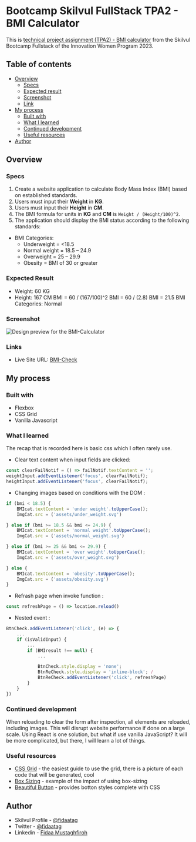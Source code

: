 # Bootcamp Skilvul FullStack TPA2 - BMI Calculator

This is [technical project assignment (TPA2) - BMI calculator](https://github.com/impactbyte/full-stack-web-assignments/tree/master/TPA-002) from the Skilvul Bootcamp Fullstack of the Innovation Women Program 2023.

## Table of contents

- [Overview](#overview)
  - [Specs](#specs)
  - [Expected result](#expected-result)
  - [Screenshot](#screenshot)
  - [Link](#links)
- [My process](#my-process)
  - [Built with](#built-with)
  - [What I learned](#what-i-learned)
  - [Continued development](#continued-development)
  - [Useful resources](#useful-resources)
- [Author](#author)



## Overview


### Specs

1. Create a website application to calculate Body Mass Index (BMI) based on established standards.
2. Users must input their **Weight** in **KG**.
3. Users must input their **Height** in **CM**.
4. The BMI formula for units in **KG** and **CM** is `Weight / (Height/100)^2`.
5. The application should display the BMI status according to the following standards:

- BMI Categories:
  - Underweight = <18.5
  - Normal weight = 18.5 – 24.9
  - Overweight = 25 – 29.9
  - Obesity = BMI of 30 or greater

### Expected Result

- Weight: 60 KG
- Height: 167 CM
  BMI = 60 / (167/100)^2
  BMI = 60 / (2.8)
  BMI = 21.5
  BMI Categories: Normal



### Screenshot

![Design preview for the BMI-Calculator](/design/screenshoot.gif)


### Links

- Live Site URL: [BMI-Check]()

## My process

### Built with

- Flexbox
- CSS Grid
- Vanilla Javascript


### What I learned

The recap that is recorded here is basic css which I often rarely use.

- Clear text content when input fields are clicked:

```js
const clearFailNotif = () => failNotif.textContent = '';
weightInput.addEventListener('focus', clearFailNotif);
heightInput.addEventListener('focus', clearFailNotif);
```

- Changing images based on conditions with the DOM :
```js
if (bmi < 18.5) {
    BMIcat.textContent = 'under weight'.toUpperCase();
    ImgCat.src = ('assets/under_weight.svg')

} else if (bmi >= 18.5 && bmi <= 24.9) {
    BMIcat.textContent = 'normal weight'.toUpperCase();
    ImgCat.src = ('assets/normal_weight.svg')

} else if (bmi >= 25 && bmi <= 29.9) {
    BMIcat.textContent = 'over weight'.toUpperCase();
    ImgCat.src = ('assets/over_weight.svg')

} else {
    BMIcat.textContent = 'obesity'.toUpperCase();
    ImgCat.src = ('assets/obesity.svg')
}
```

- Refrash page when invoke function :
```js
const refreshPage = () => location.reload()
```

- Nested event :
```js
BtnCheck.addEventListener('click', (e) => {
    ...
    if (isValidInput) {
        ...
        if (BMIresult !== null) {
            ...

            BtnCheck.style.display = 'none';  
            BtnReCheck.style.display = 'inline-block'; /
            BtnReCheck.addEventListener('click', refreshPage)
        }
    }
})
```


### Continued development

When reloading to clear the form after inspection, all elements are reloaded, including images. This will disrupt website performance if done on a large scale. Using React is one solution, but what if use vanilla JavaScript? It will be more complicated, but there, I will learn a lot of things.


### Useful resources

- [CSS Grid](https://learncssgrid.com/) - the easiest guide to use the grid, there is a picture of each code that will be generated, cool
- [Box Sizing](https://www.apacara.com/example/css/property/box-sizing.html#tab4) -  example of the impact of using box-sizing
- [Beautiful Button](https://getcssscan.com/css-buttons-examples) - provides botton styles complete with CSS


## Author

- Skilvul Profile - [@fidaatag](https://skilvul.com/profile/fidaatag)
- Twitter - [@fidaatag](https://twitter.com/fidaatag)
- Linkedin - [Fidaa Mustaghfiroh](https://www.linkedin.com/in/fidaatag/)

